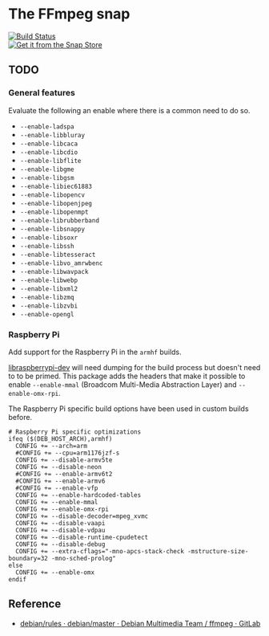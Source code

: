 # The FFmpeg snap
[![Build Status](https://travis-ci.com/snapcrafters/ffmpeg.svg?branch=master)](https://travis-ci.com/snapcrafters/ffmpeg)  
[![Get it from the Snap Store](https://snapcraft.io/static/images/badges/en/snap-store-black.svg)](https://snapcraft.io/ffmpeg)

## TODO

### General features

Evaluate the following an enable where there is a common need to do so.

  - `--enable-ladspa`
  - `--enable-libbluray`
  - `--enable-libcaca`
  - `--enable-libcdio`
  - `--enable-libflite`
  - `--enable-libgme`
  - `--enable-libgsm`
  - `--enable-libiec61883`
  - `--enable-libopencv`
  - `--enable-libopenjpeg`
  - `--enable-libopenmpt`
  - `--enable-librubberband`
  - `--enable-libsnappy`
  - `--enable-libsoxr`
  - `--enable-libssh`
  - `--enable-libtesseract`
  - `--enable-libvo_amrwbenc`
  - `--enable-libwavpack`
  - `--enable-libwebp`
  - `--enable-libxml2`
  - `--enable-libzmq`
  - `--enable-libzvbi`
  - `--enable-opengl`

### Raspberry Pi

Add support for the Raspberry Pi in the `armhf` builds.

[libraspberrypi-dev](https://archive.raspberrypi.org/debian/pool/main/r/raspberrypi-firmware/libraspberrypi-dev_1.20180417-1_armhf.deb)
will need dumping for the build process but doesn't need to to be
primed. This package adds the headers that make it possible to enable
`--enable-mmal` (Broadcom Multi-Media Abstraction Layer) and
`--enable-omx-rpi`.

The Raspberry Pi specific build options have been used in custom builds
before.

```
# Raspberry Pi specific optimizations
ifeq ($(DEB_HOST_ARCH),armhf)
  CONFIG += --arch=arm
  #CONFIG += --cpu=arm1176jzf-s
  CONFIG += --disable-armv5te
  CONFIG += --disable-neon
  #CONFIG += --enable-armv6t2
  #CONFIG += --enable-armv6
  #CONFIG += --enable-vfp
  CONFIG += --enable-hardcoded-tables
  CONFIG += --enable-mmal
  CONFIG += --enable-omx-rpi
  CONFIG += --disable-decoder=mpeg_xvmc
  CONFIG += --disable-vaapi
  CONFIG += --disable-vdpau
  CONFIG += --disable-runtime-cpudetect
  CONFIG += --disable-debug
  CONFIG += --extra-cflags="-mno-apcs-stack-check -mstructure-size-boundary=32 -mno-sched-prolog"
else
  CONFIG += --enable-omx
endif
```

## Reference

* [debian/rules · debian/master · Debian Multimedia Team / ffmpeg · GitLab](https://salsa.debian.org/multimedia-team/ffmpeg/blob/debian/master/debian/rules)

